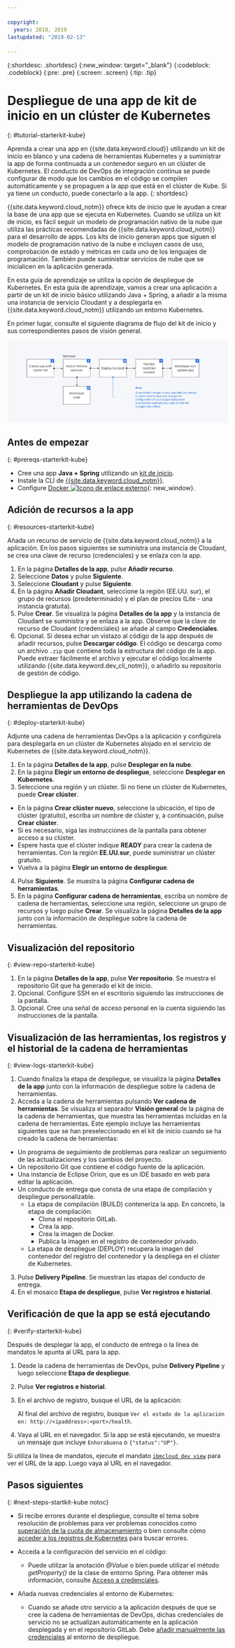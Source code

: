 ```yaml
---

copyright:
  years: 2018, 2019
lastupdated: "2019-02-13"

---
```


{:shortdesc: .shortdesc}
{:new_window: target="_blank"}
{:codeblock: .codeblock}
{:pre: .pre}
{:screen: .screen}
{:tip: .tip}

# Despliegue de una app de kit de inicio en un clúster de Kubernetes
{: #tutorial-starterkit-kube}

Aprenda a crear una app en {{site.data.keyword.cloud}} utilizando un kit de inicio en blanco y una cadena de herramientas Kubernetes y a suministrar la app de forma continuada a un contenedor seguro en un clúster de Kubernetes. El conducto de DevOps de integración continua se puede configurar de modo que los cambios en el código se compilen automáticamente y se propaguen a la app que está en el clúster de Kube. Si ya tiene un conducto, puede conectarlo a la app.
{: shortdesc}

{{site.data.keyword.cloud_notm}} ofrece kits de inicio que le ayudan a crear la base de una app que se ejecuta en Kubernetes. Cuando se utiliza un kit de inicio, es fácil seguir un modelo de programación nativo de la nube que utiliza las prácticas recomendadas de {{site.data.keyword.cloud_notm}} para el desarrollo de apps. Los kits de inicio generan apps que siguen el modelo de programación nativo de la nube e incluyen casos de uso, comprobación de estado y métricas en cada uno de los lenguajes de programación. También puede suministrar servicios de nube que se inicialicen en la aplicación generada.

En esta guía de aprendizaje se utiliza la opción de despliegue de Kubernetes. En esta guía de aprendizaje, vamos a crear una aplicación a partir de un kit de inicio básico utilizando Java + Spring, a añadir a la misma una instancia de servicio Cloudant y a desplegarla en {{site.data.keyword.cloud_notm}} utilizando un entorno Kubernetes.

En primer lugar, consulte el siguiente diagrama de flujo del kit de inicio y sus correspondientes pasos de visión general.

![Diagrama de flujo del kit de inicio](../images/starterkit-flow.png) 

## Antes de empezar
{: #prereqs-starterkit-kube}

* Cree una app **Java + Spring** utilizando un [kit de inicio](/docs/apps/tutorials/tutorial_starter-kit.html#tutorial-starterkit).
* Instale la CLI de [{{site.data.keyword.cloud_notm}}](/docs/cli/index.html).
* Configure [Docker ![Icono de enlace externo](../../icons/launch-glyph.svg "Icono de enlace externo")](https://www.docker.com/get-started){: new_window}.

## Adición de recursos a la app
{: #resources-starterkit-kube}

Añada un recurso de servicio de {{site.data.keyword.cloud_notm}} a la aplicación. En los pasos siguientes se suministra una instancia de Cloudant, se crea una clave de recurso (credenciales) y se enlaza con la app.

1. En la página **Detalles de la app**, pulse **Añadir recurso**.
2. Seleccione **Datos** y pulse **Siguiente**.
3. Seleccione **Cloudant** y pulse **Siguiente**.
4. En la página **Añadir Cloudant**, seleccione la región (EE.UU. sur), el grupo de recursos (predeterminado) y el plan de precios (Lite - una instancia gratuita).
5. Pulse **Crear**. Se visualiza la página **Detalles de la app** y la instancia de Cloudant se suministra y se enlaza a la app. Observe que la clave de recurso de Cloudant (credenciales) se añade al campo **Credenciales**.
6. Opcional. Si desea echar un vistazo al código de la app después de añadir recursos, pulse **Descargar código**. El código se descarga como un archivo `.zip` que contiene toda la estructura del código de la app. Puede extraer fácilmente el archivo y ejecutar el código localmente utilizando {{site.data.keyword.dev_cli_notm}}, o añadirlo su repositorio de gestión de código.

## Despliegue la app utilizando la cadena de herramientas de DevOps
{: #deploy-starterkit-kube}

Adjunte una cadena de herramientas DevOps a la aplicación y configúrela para desplegarla en un clúster de Kubernetes alojado en el servicio de Kubernetes de {{site.data.keyword.cloud_notm}}.

1. En la página **Detalles de la app**, pulse **Desplegar en la nube**.
2. En la página **Elegir un entorno de despliegue**, seleccione **Desplegar en Kubernetes**.
3. Seleccione una región y un clúster. Si no tiene un clúster de Kubernetes, puede **Crear clúster**.
  * En la página **Crear clúster nuevo**, seleccione la ubicación, el tipo de clúster (gratuito), escriba un nombre de clúster y, a continuación, pulse **Crear clúster**.
  * Si es necesario, siga las instrucciones de la pantalla para obtener acceso a su clúster.
  * Espere hasta que el clúster indique **READY** para crear la cadena de herramientas. Con la región **EE.UU.sur**, puede suministrar un clúster gratuito.
  * Vuelva a la página **Elegir un entorno de despliegue**.
4. Pulse **Siguiente**. Se muestra la página **Configurar cadena de herramientas**.
5. En la página **Configurar cadena de herramientas**, escriba un nombre de cadena de herramientas, seleccione una región, seleccione un grupo de recursos y luego pulse **Crear**. Se visualiza la página **Detalles de la app** junto con la información de despliegue sobre la cadena de herramientas.

## Visualización del repositorio
{: #view-repo-starterkit-kube}

1. En la página **Detalles de la app**, pulse **Ver repositorio**. Se muestra el repositorio Git que ha generado el kit de inicio.
2. Opcional. Configure SSH en el escritorio siguiendo las instrucciones de la pantalla.
3. Opcional. Cree una señal de acceso personal en la cuenta siguiendo las instrucciones de la pantalla.

## Visualización de las herramientas, los registros y el historial de la cadena de herramientas
{: #view-logs-starterkit-kube}

1. Cuando finaliza la etapa de despliegue, se visualiza la página **Detalles de la app** junto con la información de despliegue sobre la cadena de herramientas.
2. Acceda a la cadena de herramientas pulsando **Ver cadena de herramientas**. Se visualiza el separador **Visión general** de la página de la cadena de herramientas, que muestra las herramientas incluidas en la cadena de herramientas. Este ejemplo incluye las herramientas siguientes que se han preseleccionado en el kit de inicio cuando se ha creado la cadena de herramientas:
  * Un programa de seguimiento de problemas para realizar un seguimiento de las actualizaciones y los cambios del proyecto.
  * Un repositorio Git que contiene el código fuente de la aplicación.
  * Una instancia de Eclipse Orion, que es un IDE basado en web para editar la aplicación.
  * Un conducto de entrega que consta de una etapa de compilación y despliegue personalizable.
	 * La etapa de compilación (BUILD) conteneriza la app. En concreto, la etapa de compilación:
	   * Clona el repositorio GitLab.
	   * Crea la app.
	   * Crea la imagen de Docker.
	   * Publica la imagen en el registro de contenedor privado.
	 * La etapa de despliegue (DEPLOY) recupera la imagen del contenedor del registro del contenedor y la despliega en el clúster de Kubernetes.
3. Pulse **Delivery Pipeline**. Se muestran las etapas del conducto de entrega.
4. En el mosaico **Etapa de despliegue**, pulse **Ver registros e historial**.

## Verificación de que la app se está ejecutando
{: #verify-starterkit-kube}

Después de desplegar la app, el conducto de entrega o la línea de mandatos le apunta al URL para la app.

1. Desde la cadena de herramientas de DevOps, pulse **Delivery Pipeline** y luego seleccione **Etapa de despliegue**.
2. Pulse **Ver registros e historial**.
3. En el archivo de registro, busque el URL de la aplicación:

    Al final del archivo de registro, busque `Ver el estado de la aplicación en: http://<ipaddress>:<port>/health`.

4. Vaya al URL en el navegador. Si la app se está ejecutando, se muestra un mensaje que incluye `Enhorabuena` o `{"status":"UP"}`.

Si utiliza la línea de mandatos, ejecute el mandato [`ibmcloud dev view`](/docs/cli/idt/commands.html#view) para ver el URL de la app. Luego vaya al URL en el navegador.

## Pasos siguientes
{: #next-steps-startkit-kube notoc}

* Si recibe errores durante el despliegue, consulte el tema sobre resolución de problemas para ver problemas conocidos como [superación de la cuota de almacenamiento](/docs/apps/ts_apps.html#exceed_quota) o bien consulte cómo [acceder a los registros de Kubernetes](/docs/apps/ts_apps.html#access_kube_logs) para buscar errores.

* Acceda a la configuración del servicio en el código:
	- Puede utilizar la anotación _@Value_ o bien puede utilizar el método _getProperty()_ de la clase de entorno Spring. Para obtener más información, consulte [Acceso a credenciales](/docs/java-spring?topic=java-spring-configuration#accessing-credentials).

* Añada nuevas credenciales al entorno de Kubernetes:
	- Cuando se añade otro servicio a la aplicación después de que se cree la cadena de herramientas de DevOps, dichas credenciales de servicio no se actualizan automáticamente en la aplicación desplegada y en el repositorio GitLab. Debe [añadir manualmente las credenciales](/docs/apps?topic=creating-apps-add-credentials-kube#credentials-starterkit-kube) al entorno de despliegue.
